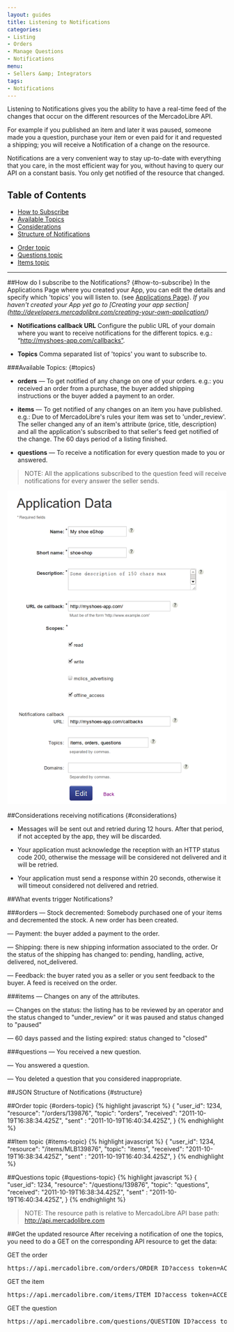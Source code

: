 ```yaml
---
layout: guides
title: Listening to Notifications
categories: 
- Listing
- Orders
- Manage Questions
- Notifications
menu: 
- Sellers &amp; Integrators
tags: 
- Notifications
---
```


Listening to Notifications gives you the ability to have a real-time feed of the changes that occur on the different resources of the MercadoLibre API.

For example if you published an item and later it was paused, someone made you a question, purchase your item or even paid for it and requested a shipping; you will receive a Notification of a change on the resource.

Notifications are a very convenient way to stay up-to-date with everything that you care, in the most efficient way for you, without having to query our API on a constant basis. You only get notified of the resource that changed.


## Table of Contents 
- [How to Subscribe](#how-to-subscribe)
- [Available Topics](#topics)
- [Considerations](#considerations)
- [Structure of Notifications](#structure)
+ [Order topic](#orders-topic)
+ [Questions topic](#questions-topic)
+ [Items topic](#items-topic)


---
##How do I subscribe to the Notifications? {#how-to-subscribe}
In the Applications Page where you created your App, you can edit the details and specify which 'topics' you will listen to.
(see [Applications Page](http://applications.mercadolibre.com)).
_If you haven't created your App yet go to [Creating your app section] (http://developers.mercadolibre.com/creating-your-own-application/)_

  - **Notifications callback URL** Configure the public URL of your domain where you want to receive notifications for the different topics. e.g.: “http://myshoes-app.com/callbacks”.

  - **Topics** Comma separated list of 'topics' you want to subscribe to.

###Available Topics: {#topics}
- **orders**  — To get notified of any change on one of your orders. e.g.: you received an order from a purchase, the buyer added shipping instructions or the buyer added a payment to an order.

- **items**   — To get notified of any changes on an item you have published. 
	e.g.: Due to of MercadoLibre's rules your item was set to 'under_review'.
	The seller changed any of an item's attribute (price, title, description) and all the application's subscribed to that seller's feed get notified of the change.
	The 60 days period of a listing finished.

- **questions**   — To receive a notification for every question made to you or answered.

> NOTE: All the applications subscribed to the question feed will receive notifications for every answer the seller sends.

![App create](/images/application-topics.png)

##Considerations receiving notifications {#considerations}
* Messages will be sent out and retried during 12 hours. After that period, if not accepted by the app, they will be discarded.

* Your application must acknowledge the reception with an HTTP status code 200, otherwise the message will be considered not delivered and it will be retried.

* Your application must send a response within 20 seconds, otherwise it will timeout considered not delivered and retried.


##What events trigger Notifications?

###orders
— Stock decremented: Somebody purchased one of your items and decremented the stock. A new order has been created.

— Payment: the buyer added a payment to the order.

— Shipping: there is new shipping information associated to the order. Or the status of the shipping has changed to: pending, handling, active, delivered, not_delivered.

— Feedback: the buyer rated you as a seller or you sent feedback to the buyer. A feed is received on the order.

###items
— Changes on any of the attributes.

— Changes on the status: the listing has to be reviewed by an operator and the status changed to "under_review" or it was paused and status changed to "paused"

— 60 days passed and the listing expired: status changed to "closed"

###questions 
— You received a new question.

— You answered a question.

— You deleted a question that you considered inappropriate.

##JSON Structure of Notifications {#structure}

##Order topic {#orders-topic}
{% highlight javascript %}
{
  "user_id": 1234,
  "resource": "/orders/139876",
  "topic": "orders",
  "received": "2011-10-19T16:38:34.425Z",
  "sent" : "2011-10-19T16:40:34.425Z",
}
{% endhighlight %}

##Item topic {#items-topic}
{% highlight javascript %}
{
  "user_id": 1234,
  "resource": "/items/MLB139876",
  "topic": "items",
  "received": "2011-10-19T16:38:34.425Z",
  "sent" : "2011-10-19T16:40:34.425Z",
}
{% endhighlight %}

##Questions topic {#questions-topic}
{% highlight javascript %}
{
  "user_id": 1234,
  "resource": "/questions/139876",
  "topic": "questions",
  "received": "2011-10-19T16:38:34.425Z",
  "sent" : "2011-10-19T16:40:34.425Z",
}
{% endhighlight %}

> NOTE: The resource path is relative to MercadoLibre API base path: http://api.mercadolibre.com

##Get the updated resource
After receiving a notification of one the topics, you need to do a GET on the corresponding API resource to get the data:

GET the order

<pre class="terminal">https://api.mercadolibre.com/orders/ORDER_ID?access_token=ACCESS_TOKEN</pre>


GET the item
<pre class="terminal">https://api.mercadolibre.com/items/ITEM_ID?access_token=ACCESS_TOKEN</pre>


GET the question
<pre class="terminal">https://api.mercadolibre.com/questions/QUESTION_ID?access_token=ACCESS_TOKEN</pre>



